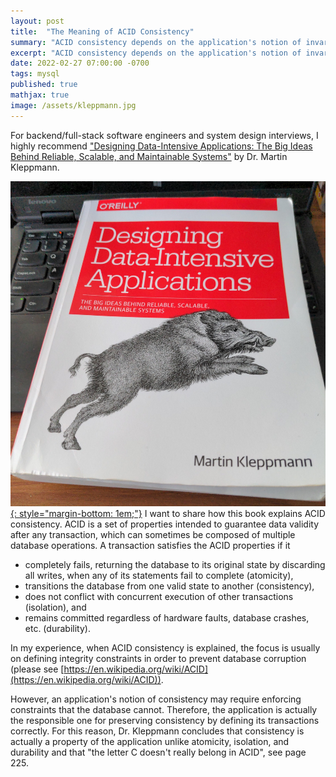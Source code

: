 ```yaml
---
layout: post
title:  "The Meaning of ACID Consistency"
summary: "ACID consistency depends on the application's notion of invariants"
excerpt: "ACID consistency depends on the application's notion of invariants"
date: 2022-02-27 07:00:00 -0700
tags: mysql
published: true
mathjax: true
image: /assets/kleppmann.jpg
---
```


For backend/full-stack software engineers and system design interviews, I highly recommend ["Designing Data-Intensive Applications: The Big Ideas Behind Reliable, Scalable, and Maintainable Systems"](https://amzn.to/3IulnU3) by Dr. Martin Kleppmann.

[![Kleppmann Book Cover](/assets/kleppmann.jpg){: style="margin-bottom: 1em;"}](https://amzn.to/3IulnU3) I want to share how this book explains ACID consistency.  ACID is a set of properties intended to guarantee data validity after any transaction, which can sometimes be composed of multiple database operations.  A transaction satisfies the ACID properties if it

- completely fails, returning the database to its original state by discarding all writes, when any of its statements fail to complete (atomicity),
- transitions the database from one valid state to another (consistency),
- does not conflict with concurrent execution of other transactions (isolation), and
- remains committed regardless of hardware faults, database crashes, etc. (durability).

In my experience, when ACID consistency is explained, the focus is usually on defining integrity constraints in order to prevent database corruption (please see [https://en.wikipedia.org/wiki/ACID](https://en.wikipedia.org/wiki/ACID)).

However, an application's notion of consistency may require enforcing constraints that the database cannot.  Therefore, the application is actually the responsible one for preserving consistency by defining its transactions correctly.  For this reason, Dr. Kleppmann concludes that consistency is actually a property of the application unlike atomicity, isolation, and durability and that "the letter C doesn't really belong in ACID", see page 225.

